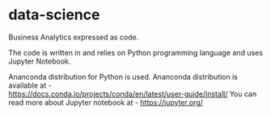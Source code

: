 # data-science
Business Analytics expressed as code.

The code is written in and relies on Python programming language and uses Jupyter Notebook.

Ananconda distribution for Python is used. Ananconda distribution is available at -  
https://docs.conda.io/projects/conda/en/latest/user-guide/install/
You can read more about Jupyter notebook at - 
https://jupyter.org/
